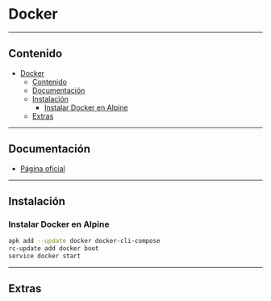 # Docker

---

## Contenido

- [Docker](#docker)
  - [Contenido](#contenido)
  - [Documentación](#documentación)
  - [Instalación](#instalación)
    - [Instalar Docker en Alpine](#instalar-docker-en-alpine)
  - [Extras](#extras)

---

## Documentación

- [Página oficial](https://www.docker.com/)

---

## Instalación

### Instalar Docker en Alpine

```sh
apk add --update docker docker-cli-compose
rc-update add docker boot
service docker start
```

---

## Extras
